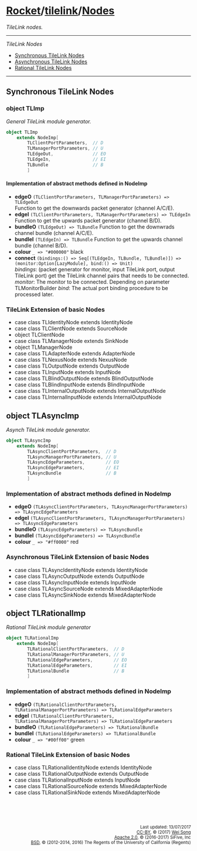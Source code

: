 [Rocket](../Readme.md)/[tilelink](../tilelink.md)/[Nodes](https://github.com/freechipsproject/rocket-chip/blob/master/src/main/scala/tilelink/Nodes.scala)
=====================
*TileLink nodes.*

**********************

*TileLink Nodes*

* [Synchronous TileLink Nodes](#synchronous-tilelink-nodes)
* [Asynchronous TileLink Nodes](#object-tlasyncimp)
* [Rational TileLink Nodes](#object-tlrationalimp)

**********************

Synchronous TileLink Nodes
----------------

### object TLImp

*General TileLink module generator.*

~~~scala
object TLImp
    extends NodeImp[
        TLClientPortParameters,  // D
        TLManagerPortParameters, // U
        TLEdgeOut,               // EO
        TLEdgeIn,                // EI
        TLBundle                 // B
        ]
~~~

#### Implementation of abstract methods defined in NodeImp

+ **edgeO** `(TLClientPortParameters, TLManagerPortParameters) => TLEdgeOut`<br>
  Function to get the downwards packet generator (channel A/C/E).
+ **edgeI** `(TLClientPortParameters, TLManagerPortParameters) => TLEdgeIn`<br>
  Function to get the upwards packet generator (channel B/D).
+ **bundleO** `(TLEdgeOut) => TLBundle`
  Function to get the downwrads channel bundle (channel A/C/E).
+ **bundleI** `(TLEdgeIn) => TLBundle`
  Function to get the upwards channel bundle (channel B/D).
+ **colour** `_ => "#000000"` black
+ **connect** `(bindings:() => Seq[(TLEdgeIn, TLBundle, TLBundle)]) => (monitor:Option[LazyModule], bind:() => Unit)`<br>
  _bindings_: (packet generator for monitor, input TileLink port, output TileLink port) get the TileLink channel pairs that needs to be connected.<br>
  _monitor_: The monitor to be connected. Depending on parameter TLMonitorBuilder
  _bind_: The actual port binding procedure to be processed later.

### TileLink Extension of basic Nodes

+ case class TLIdentityNode extends IdentityNode
+ case class TLClientNode extends SourceNode
+ object TLClientNode
+ case class TLManagerNode extends SinkNode
+ object TLManagerNode
+ case class TLAdapterNode extends AdapterNode
+ case class TLNexusNode extends NexusNode
+ case class TLOutputNode extends OutputNode
+ case class TLInputNode extends InputNode
+ case class TLBlindOutputNode extends BlindOutputNode
+ case class TLBlindInputNode extends BlindInputNode
+ case class TLInternalOutputNode extends InternalOutputNode
+ case class TLInternalInputNode extends InternalOutputNode

object TLAsyncImp
------------
*Asynch TileLink module generator.*

~~~scala
object TLAsyncImp
    extends NodeImp[
        TLAsyncClientPortParameters,  // D
        TLAsyncManagerPortParameters, // U
        TLAsyncEdgeParameters,        // EO
        TLAsyncEdgeParameters,        // EI
        TLAsyncBundle                 // B
        ]
~~~

### Implementation of abstract methods defined in NodeImp

+ **edgeO** `(TLAsyncClientPortParameters, TLAsyncManagerPortParameters) => TLAsyncEdgeParameters`
+ **edgeI** `(TLAsyncClientPortParameters, TLAsyncManagerPortParameters) => TLAsyncEdgeParameters`
+ **bundleO** `(TLAsyncEdgeParameters) => TLAsyncBundle`
+ **bundleI** `(TLAsyncEdgeParameters) => TLAsyncBundle`
+ **colour** `_ => "#ff0000"` red


### Asynchronous TileLink Extension of basic Nodes

+ case class TLAsyncIdentityNode extends IdentityNode
+ case class TLAsyncOutputNode extends OutputNode
+ case class TLAsyncInputNode extends InputNode
+ case class TLAsyncSourceNode extends MixedAdapterNode
+ case class TLAsyncSinkNode extends MixedAdapterNode

object TLRationalImp
------------
*Rational TileLink module generator*

~~~scala
object TLRationalImp
    extends NodeImp[
        TLRationalClientPortParameters,  // D
        TLRationalManagerPortParameters, // U
        TLRationalEdgeParameters,        // EO
        TLRationalEdgeParameters,        // EI
        TLRationalBundle                 // B
        ]
~~~

### Implementation of abstract methods defined in NodeImp

+ **edgeO** `(TLRationalClientPortParameters, TLRationalManagerPortParameters) => TLRationalEdgeParameters`
+ **edgeI** `(TLRationalClientPortParameters, TLRationalManagerPortParameters) => TLRationalEdgeParameters`
+ **bundleO** `(TLRationalEdgeParameters) => TLRationalBundle`
+ **bundleI** `(TLRationalEdgeParameters) => TLRationalBundle`
+ **colour** `_ => "#00ff00"` green

### Rational TileLink Extension of basic Nodes

+ case class TLRationalIdentityNode extends IdentityNode
+ case class TLRationalOutputNode extends OutputNode
+ case class TLRationalInputNode extends InputNode
+ case class TLRationalSourceNode extends MixedAdapterNode
+ case class TLRationalSinkNode extends MixedAdapterNode


<br><br><br><p align="right">
<sub>
Last updated: 13/07/2017<br>
[CC-BY](https://creativecommons.org/licenses/by/3.0/), &copy; (2017) [Wei Song](mailto:wsong83@gmail.com)<br>
[Apache 2.0](https://github.com/freechipsproject/rocket-chip/blob/master/LICENSE.SiFive), &copy; (2016-2017) SiFive, Inc<br>
[BSD](https://github.com/freechipsproject/rocket-chip/blob/master/LICENSE.Berkeley), &copy; (2012-2014, 2016) The Regents of the University of California (Regents)
</sub>
</p>
